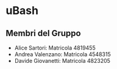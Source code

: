 # uBash

## Membri del Gruppo

 - Alice Sartori: Matricola 4819455
 - Andrea Valenzano: Matricola 4548315
 - Davide Giovanetti: Matricola 4823205
